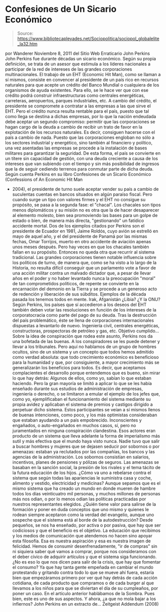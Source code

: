 # Confesiones de Un Sicario Económico

> Source: https://www.bibliotecapleyades.net/Sociopolitica/sociopol_globalelite_la32.htm

por Wanderer
Noviembre 8, 2011
del Sitio Web
Erraticario
John Perkins
John Perkins fue durante décadas un
sicario económico. Según su propia definición, se trata de un asesor que
estimula a los líderes nacionales a participar de la red de intereses de las
grandes corporaciones multinacionales.
El trabajo de un EHT (Economic
Hit Man), como se llaman a sí mismos,
consiste en convencer al presidente de un país rico en recursos naturales
para que acepte un crédito del Banco Mundial o cualquiera de los organismos
de ayuda existentes.
Para ello, se le hace ver que con ese crédito
podrá construir infraestructuras como centrales energéticas, carreteras,
aeropuertos, parques industriales, etc.
A cambio del crédito, el presidente se
compromete a contratar a las empresas a las que sirve el EHT.
Pero el crédito nunca resulta rentable para el país, puesto que tal como
llega se destina a dichas empresas, por lo que la nación endeudada debe
aceptar un segundo compromiso: permitir que las corporaciones se hagan cargo
de la deuda a cambio de recibir un trato de favor en la explotación de los
recursos naturales.
Es decir, consiguen hacerse con el país a cambio de
nada.
Puesto que las corporaciones engloban no sólo a los sectores industrial y
energético, sino también al financiero y político, una vez asentadas las
empresas se procede a la instalación de bases militares para garantizar la
seguridad.
De esta forma, el país se convierte en un títere
sin capacidad de gestión, con una deuda creciente a causa de los intereses
que van subiendo con el tiempo y sin más posibilidad de ingresos que la de
seguir cediendo terrenos para conmutar parte de dicha deuda.
Según cuenta Perkins en su libro Confesiones de un Sicario Económico (Confessions of An Economic Hit Man
- 2004),
el presidente de turno suele aceptar vender su país a cambio de suculentas
cuentas en bancos situados en algún paraíso fiscal.
Pero cuando surge un tipo con valores firmes y
el EHT no consigue su propósito, se pasa a la segunda fase: el "chacal".
Los chacales son tipos menos diplomáticos y su
misión no es otra que la de hacer desaparecer al elemento molesto, bien sea
promoviendo las bases para un golpe de estado o bien, de manera más directa,
"gestionando" un fatídico accidente mortal.
Dos de los ejemplos citados por Perkins son el presidente de Ecuador en
1981,
Jaime Roldós, cuyo avión se estrelló en mayo de aquel año, y el del
presidente de Panamá por las mismas fechas,
Omar Torrijos, muerto en otro
accidente de aviación apenas unos meses después.
Pero hay veces en que los chacales también fallan en su propósito. Entonces
no queda otra que recurrir al sistema tradicional.
Las grandes corporaciones tienen notable
influencia sobre los políticos de turno, de manera que, como se ha visto a
lo largo de la Historia, no resulta difícil conseguir que un parlamento vote
a favor de una acción militar contra un malvado dictador que, a pesar de
llevar años en el poder y no haber levantado nunca la preocupación "moral"
de tan comprometidos políticos, de repente se convierte en la encarnación
del demonio en la Tierra y se procede a un generoso acto de redención y
liberación de sus súbditos.
Ejemplos de la década pasada los tenemos todos
en mente. Irak, Afganistán
¿Libia?
¿Y la
ONU?
Según Perkins, los países que sí accedieron a
los deseos del EHT también deben votar las resoluciones en función de los
intereses de la corporatocracia como parte del pago de su deuda.
Tras la destrucción del país problemático, éste se llena de corporaciones
internacionales dispuestas a levantarlo de nuevo. Ingeniería civil,
centrales energéticas, constructoras, prospectoras de petróleo y gas, etc.
Objetivo cumplido...
Sobre la idea de conspiración que rodea este asunto, Perkins nos da una
bofetada de las buenas.
A los conspiradores se les puede detener y
llevar a los tribunales.
Pero aquí no hablamos de un grupo de hombres
ocultos, sino de un sistema y un concepto que todos hemos admitido como
verdad absoluta:
que todo crecimiento económico es
beneficioso para la humanidad y que, por consiguiente, a mayor
crecimiento más se generalizarán los beneficios para todos.
Es decir, que aceptamos complacientes el
desarrollo porque entendemos que es bueno, sin mirar lo que hay detrás:
Algunos de ellos, como yo, sabían lo que estaban haciendo.
Pero la gran mayoría se limitó a aplicar lo que
se les había enseñado durante sus estudios de administración de empresas,
ingeniería o derecho, o se limitaron a emular el ejemplo de los jefes que,
como yo, ejemplificaban el funcionamiento del sistema mediante su propia
avidez y aplicaban el sistema de premios y castigos dirigido a perpetuar
dicho sistema.
Estos participantes se veían a sí mismos llenos
de buenas intenciones, como poco, y los más optimistas consideraban que
estaban ayudando a un país empobrecido.
Inconscientes y engañados, o auto-engañados en muchos casos, sí, pero no
juramentados en ninguna conspiración clandestina. Esos actores eran producto
de un sistema que lleva adelante la forma de imperialismo más sutil y más
efectiva que el mundo haya visto nunca.
Nadie tuvo que salir a buscar hombres y mujeres
que se dejasen seducir por sobornos o por amenazas: estaban ya reclutados
por las compañías, los bancos y las agencias de la administración. Los
sobornos consistían en salarios, incentivos, planes de pensiones y pólizas
de seguros.
Las amenazas se basaban en la sanción social, la
presión de los rivales y el tema tácito de la futura educación de los hijos.
¿Cómo va uno a rebelarse contra el sistema que según todas las apariencias
le suministra casa y coche, alimento y vestido, electricidad y medicinas?
Aunque sepamos que es el mismo sistema que ha
creado un mundo en donde mueren de hambre todos los días veinticuatro mil
personas, y muchos millones de personas más nos odian, o por lo menos odian
las políticas practicadas por nuestros representantes elegidos.
¿Quién tiene valor para salirse de la formación
y poner en duda conceptos que uno mismo y quienes le rodean siempre
aceptaron como la verdad del evangelio, aunque uno sospeche que el sistema
está al borde de la autodestrucción?
Desde pequeños, se nos ha enseñado, por activa o por pasiva, que hay que ser
codiciosos y que el beneficio es el objetivo.
La
educación que recibimos y
los medios de
comunicación que atendemos no hacen sino apoyar esta filosofía. Esa es
nuestra aspiración y esa es nuestra imagen de felicidad.
Hemos de consumir
desenfrenadamente, "ir de compras" sin ni siquiera saber qué vamos a
comprar, porque nos consideramos con el deber cívico de adquirir artículos y
que el sistema siga funcionando.
¿No es eso lo que nos dicen para salir de la
crisis, que hay que fomentar el consumo?
Ya que hay tanta gente empeñada en cambiar el mundo protestando y gritando
contra todo lo que se mueve ahí fuera, estaría bien que empezáramos primero
por ver qué hay detrás de cada acción cotidiana, de cada producto que
compramos o de cada burger al que llevamos a los niños para que se diviertan
el día de su cumpleaños, por poner un caso.
En el artículo anterior hablábamos de la Sombra.
Pues bien, este es uno de sus aspectos.
Y ahora, ¿a que no mola bajar a los infiernos?
John Perkins en un extracto de...
Zeitgeist Addendum (2008)
